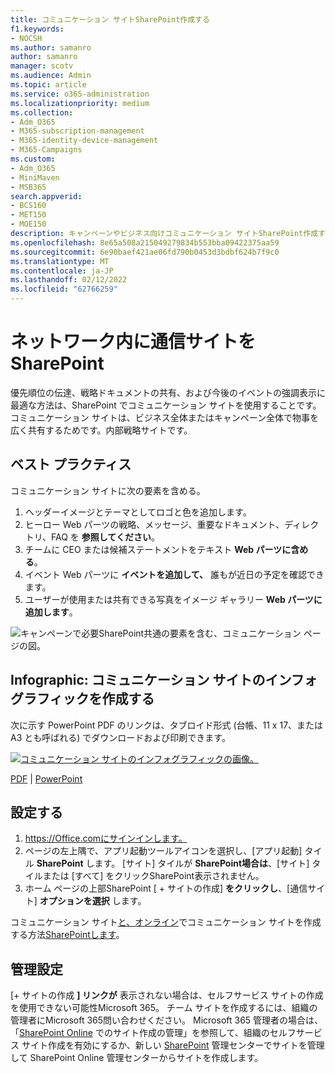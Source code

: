 ```yaml
---
title: コミュニケーション サイトSharePoint作成する
f1.keywords:
- NOCSH
ms.author: samanro
author: samanro
manager: scotv
ms.audience: Admin
ms.topic: article
ms.service: o365-administration
ms.localizationpriority: medium
ms.collection:
- Adm_O365
- M365-subscription-management
- M365-identity-device-management
- M365-Campaigns
ms.custom:
- Adm_O365
- MiniMaven
- MSB365
search.appverid:
- BCS160
- MET150
- MOE150
description: キャンペーンやビジネス向けコミュニケーション サイトSharePoint作成する理由と方法についてMicrosoft 365。
ms.openlocfilehash: 8e65a508a215049279834b553bba09422375aa59
ms.sourcegitcommit: 6e90baef421ae06fd790b0453d3bdbf624b7f9c0
ms.translationtype: MT
ms.contentlocale: ja-JP
ms.lasthandoff: 02/12/2022
ms.locfileid: "62766259"
---
```

# <a name="create-a-communications-site-in-sharepoint"></a>ネットワーク内に通信サイトをSharePoint

優先順位の伝達、戦略ドキュメントの共有、および今後のイベントの強調表示に最適な方法は、SharePoint でコミュニケーション サイトを使用することです。 コミュニケーション サイトは、ビジネス全体またはキャンペーン全体で物事を広く共有するためです。内部戦略サイトです。

## <a name="best-practices"></a>ベスト プラクティス

コミュニケーション サイトに次の要素を含める。

1. ヘッダーイメージとテーマとしてロゴと色を追加します。
2. ヒーロー Web パーツの戦略、メッセージ、重要なドキュメント、ディレクトリ、FAQ を **参照してください**。
3. チームに CEO または候補ステートメントをテキスト **Web パーツに含める**。
4. イベント Web パーツに **イベントを追加して、** 誰もが近日の予定を確認できます。
5. ユーザーが使用または共有できる写真をイメージ ギャラリー **Web パーツに追加します**。

![キャンペーンで必要SharePoint共通の要素を含む、コミュニケーション ページの図。](../media/m365-democracy-comms-site.png)

## <a name="infographic-create-a-communications-site-infographic"></a>Infographic: コミュニケーション サイトのインフォグラフィックを作成する

次に示す PowerPoint PDF のリンクは、タブロイド形式 (台帳、11 x 17、または A3 とも呼ばれる) でダウンロードおよび印刷できます。

[![コミュニケーション サイトのインフォグラフィックの画像。](../media/M365-Campaigns-CreateCommunicationSite-358-201.png)](https://download.microsoft.com/download/3/f/f/3ff49b41-e5a4-4993-a00c-7f791a80b627/M365CampaignsCreateCommunicationSite.pdf)

[PDF](https://download.microsoft.com/download/3/f/f/3ff49b41-e5a4-4993-a00c-7f791a80b627/M365CampaignsCreateCommunicationSite.pdf) | [PowerPoint](https://download.microsoft.com/download/3/f/f/3ff49b41-e5a4-4993-a00c-7f791a80b627/M365CampaignsCreateCommunicationSite.pptx)

## <a name="set-it-up"></a>設定する

1. https://Office.comにサインインします。
2. ページの左上隅で、アプリ起動ツールアイコンを選択し、[アプリ起動] タイル **SharePoint** します。 [サイト] タイルが **SharePoint場合は**、[サイト] タイルまたは [すべて] をクリックSharePoint表示されません。
3. ホーム ページの上部SharePoint [ + サイトの作成] **をクリックし**、[通信サイト] **オプションを選択** します。

コミュニケーション サイト[と、オンライン](https://support.office.com/article/What-is-a-SharePoint-communication-site-94A33429-E580-45C3-A090-5512A8070732)でコミュニケーション サイトを作成する方法[SharePointします](https://support.microsoft.com/en-us/office/create-a-communication-site-in-sharepoint-online-7fb44b20-a72f-4d2c-9173-fc8f59ba50eb)。

## <a name="admin-settings"></a>管理設定

[+ サイトの作成 **] リンクが** 表示されない場合は、セルフサービス サイトの作成を使用できない可能性Microsoft 365。 チーム サイトを作成するには、組織の管理者にMicrosoft 365問い合わせください。 Microsoft 365 管理者の場合は、「[SharePoint Online](/sharepoint/manage-site-creation) でのサイト作成の管理」を参照して、組織のセルフサービス サイト作成を有効にするか、新しい [SharePoint](/sharepoint/manage-sites-in-new-admin-center) 管理センターでサイトを管理して SharePoint Online 管理センターからサイトを作成します。